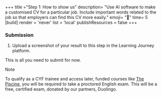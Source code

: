 +++
title ="Step 1: How to show us"
description= "Use AI software to make a customised CV for a particular job. Include important words related to the job so that employers can find this CV more easily."
emoji= "🤖"
time= 5
[build]
  render = 'never'
  list = 'local'
  publishResources = false 
+++

### Submission

1. Upload a screenshot of your result to this step in the Learning Journey platform.

This is all you need to submit for now.

> [!NOTE]
> To qualify as a CYF trainee and access later, funded courses like [The Piscine](https://piscine.codeyourfuture.io/), you will be required to take a proctored English exam. This will be a free, certified exam, donated by our partners, Duolingo.
